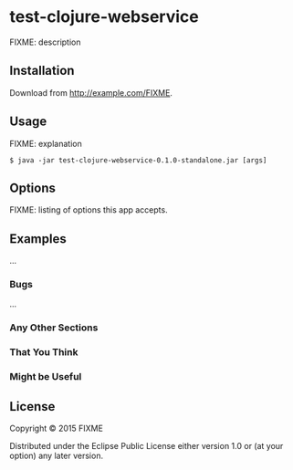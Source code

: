# test-clojure-webservice

FIXME: description

## Installation

Download from http://example.com/FIXME.

## Usage

FIXME: explanation

    $ java -jar test-clojure-webservice-0.1.0-standalone.jar [args]

## Options

FIXME: listing of options this app accepts.

## Examples

...

### Bugs

...

### Any Other Sections
### That You Think
### Might be Useful

## License

Copyright © 2015 FIXME

Distributed under the Eclipse Public License either version 1.0 or (at
your option) any later version.
